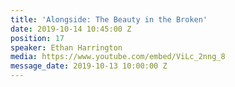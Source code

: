 ```yaml
---
title: 'Alongside: The Beauty in the Broken'
date: 2019-10-14 10:45:00 Z
position: 17
speaker: Ethan Harrington
media: https://www.youtube.com/embed/ViLc_2nng_8
message_date: 2019-10-13 10:00:00 Z
---
```


